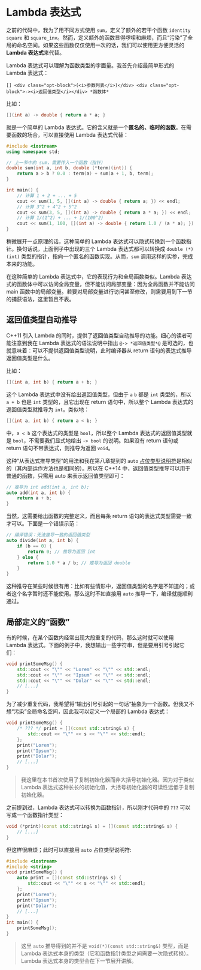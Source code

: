 # Lambda 表达式

之前的代码中，我为了用不同方式使用 `sum`，定义了额外的若干个函数 `identity` `square` 和 `square_inv`。然而，定义额外的函数显得啰嗦和麻烦，而且“污染”了全局的命名空间。如果这些函数仅仅使用一次的话，我们可以使用更方便灵活的 **Lambda 表达式**来代替。

Lambda 表达式可以理解为函数类型的字面量。我首先介绍最简单形式的 Lambda 表达式：
```sdsc-legacy
[] <div class="opt-block">(<i>参数列表</i>)</div> <div class="opt-block">-><i>返回值类型</i></div> *函数体*
```

比如：
```cpp
[](int a) -> double { return a * a; }
```

就是一个简单的 Lambda 表达式。它的含义就是一个**匿名的、临时的函数**。在需要函数的场合，可以直接使用 Lambda 表达式代替：

```CPP
#include <iostream>
using namespace std;

// 上一节中的 sum，需要传入一个函数（指针）
double sum(int a, int b, double (*term)(int)) {
    return a > b ? 0.0 : term(a) + sum(a + 1, b, term);
}

int main() {
    // 计算 1 + 2 + ... + 5
    cout << sum(1, 5, [](int a) -> double { return a; }) << endl;
    // 计算 3^2 + 4^2 + 5^2
    cout << sum(3, 5, [](int a) -> double { return a * a; }) << endl;
    // 计算 1/(1^2) + ... + 1/(100^2)
    cout << sum(1, 100, [](int a) -> double { return 1.0 / (a * a); }) << endl;
}
```

稍微展开一点原理的话，这种简单的 Lambda 表达式可以隐式转换到一个函数指针。换句话说，上面例子中出现的三个 Lambda 表达式都可以转换成 `double (*)(int)` 类型的指针，指向一个匿名的函数实现。从而，`sum` 调用这样的实参，完成本来的功能。

在这种简单的 Lambda 表达式中，它的表现行为和全局函数类似。Lambda 表达式的函数体中可以访问全局变量，但不能访问局部变量：因为全局函数并不能访问 main 函数中的局部变量。若要对局部变量进行访问甚至修改，则需要用到下一节的捕获语法，这里暂且不表。

## 返回值类型自动推导

C++11 引入 Lambda 的同时，提供了返回值类型自动推导的功能。细心的读者可能注意到我在 Lambda 表达式的语法说明中指出 `@-> *返回值类型*@` 是可选的，也就意味着：可以不提供返回值类型说明，此时编译器从 return 语句的表达式推导返回值类型是什么。

比如：
```cpp
[](int a, int b) { return a + b; }
```
这个 Lambda 表达式中没有给出返回值类型，但由于 `a` `b` 都是 `int` 类型的，所以 `a + b` 也是 `int` 类型的，且它出现在 return 语句中，所以整个 Lambda 表达式的返回值类型就推导为 `int`。类似地：

```cpp
[](int a, int b) { return a < b; }
```

中，`a < b` 这个表达式的类型是 `bool`，所以整个 Lambda 表达式的返回值类型就是 `bool`，不需要我们显式地给出 `-> bool` 的说明。如果没有 return 语句或 return 语句不带表达式，则推导为返回 `void`。

这种“从表达式推导类型”的用法和我在第八章提到的 `auto` [占位类型说明符](/ch08/stl_containers/iterator_concept.md#idx_占位类型说明符)是相似的（其内部运作方法也是相同的）。所以在 C++14 中，返回值类型推导可以用于普通的函数，只需用 auto 来表示返回值类型即可：

```cpp
// 推导为 int add(int a, int b);
auto add(int a, int b) {
    return a + b;
}
```

当然，这需要给出函数的完整定义，而且每条 return 语句的表达式类型需要一致才可以。下面是一个错误示范：

```cpp
// 编译错误：无法推导一致的返回值类型
auto divide(int a, int b) {
    if (b == 0) {
        return 0; // 推导为返回 int
    } else {
        return 1.0 * a / b; // 推导为返回 double
    }
}
```

这种推导在某些时候很有用：比如有些情形中，返回值类型的名字是不知道的；或者这个名字暂时还不能使用。那么这时不如直接用 `auto` 推导一下，编译就能顺利通过。

## 局部定义的“函数”

有的时候，在某个函数内经常出现大段重复的代码，那么这时就可以使用 Lambda 表达式。下面的例子中，我想输出一些字符串，但是要用引号引起它们：

```cpp
void printSomeMsg() {
    std::cout << "\"" << "Lorem" << "\"" << std::endl;
    std::cout << "\"" << "Ipsum" << "\"" << std::endl;
    std::cout << "\"" << "Dolar" << "\"" << std::endl;
    // [...]
}
```
为了减少重复代码，我希望将“输出引号引起的一句话”抽象为一个函数。但我又不想“污染”全局命名空间，因此我可以定义一个局部的 Lambda 表达式：

```cpp
void printSomeMsg() {
    /* ??? */ print = [](const std::string& s) {
        std::cout << "\"" << s << "\"" << std::endl;
    };
    print("Lorem");
    print("Ipsum");
    print("Dolar");
    // [...]
}
```

> 我这里在本书首次使用了复制初始化器而非大括号初始化器。因为对于类似 Lambda 表达式这种长长的初始化值，大括号初始化器的可读性远低于复制初始化器。

之前提到过，Lambda 表达式可以转换为函数指针，所以刚才代码中的 `???` 可以写成一个函数指针类型：
```cpp
void (*print)(const std::string& s) = [](const std::string& s) {
    // [...]
}
```

但这样很麻烦；此时可以直接用 `auto` 占位类型说明符:
```CPP
#include <iostream>
#include <string>
void printSomeMsg() {
    auto print = [](const std::string& s) {
        std::cout << "\"" << s << "\"" << std::endl;
    };
    print("Lorem");
    print("Ipsum");
    print("Dolar");
    // [...]
}
int main() {
    printSomeMsg();
}
```

> 这里 `auto` 推导得到的并不是 `void(*)(const std::string&)` 类型，而是 Lambda 表达式本身的类型（它和函数指针类型之间需要一次隐式转换）。Lambda 表达式本身的类型会在下一节展开讲解。

